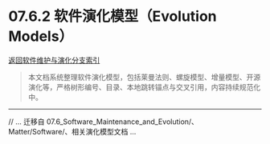 # 07.6.2 软件演化模型（Evolution Models）
[返回软件维护与演化分支索引](./README.md)

> 本文档系统整理软件演化模型，包括莱曼法则、螺旋模型、增量模型、开源演化等，严格树形编号、目录、本地跳转锚点与交叉引用，内容持续规范化中。

---

// ... 迁移自 07.6_Software_Maintenance_and_Evolution/、Matter/Software/、相关演化模型文档 ...
